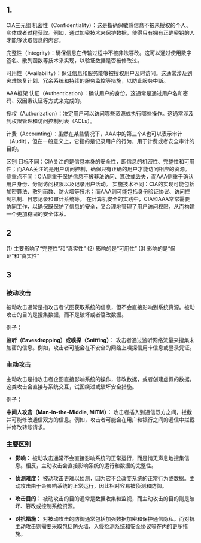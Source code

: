 ## 1.
CIA三元组
机密性（Confidentiality）：这是指确保敏感信息不被未授权的个人、实体或者过程获取。例如，通过加密技术来保护数据，使得只有拥有正确密钥的人才能够读取信息的内容。

完整性（Integrity）：确保信息在传输过程中不被非法篡改。这可以通过使用数字签名、散列函数等技术来实现，以验证数据是否被修改过。

可用性（Availability）：保证信息和服务能够被授权用户及时访问。这通常涉及到灾难恢复计划、冗余系统和持续的服务监控等措施，以防止服务中断。

AAA框架
认证（Authentication）：确认用户的身份。这通常是通过用户名和密码、双因素认证等方式来完成的。

授权（Authorization）：决定用户可以访问哪些资源或执行哪些操作。这通常涉及到权限管理和访问控制列表（ACLs）。

计费（Accounting）：虽然在某些情况下，AAA中的第三个A也可以表示审计（Audit），但在一般意义上，它指的是记录用户的行为，用于计费或者安全审计的目的。

区别
目标不同：CIA关注的是信息本身的安全性，即信息的机密性、完整性和可用性；而AAA关注的是用户访问控制，确保只有正确的用户才能访问相应的资源。
侧重点不同：CIA侧重于保护信息不被非法访问、篡改或丢失，而AAA侧重于确认用户身份、分配访问权限以及记录用户活动。
实施技术不同：CIA的实现可能包括加密算法、散列函数、防火墙等技术；而AAA则可能包括身份验证协议、访问控制机制、日志记录和审计系统等。
在计算机安全的实践中，CIA和AAA常常需要协同工作，以确保既保护了信息的安全，又合理地管理了用户访问权限，从而构建一个更加稳固的安全体系。

## 2
(1) 主要影响了“完整性”和“真实性”
(2) 影响的是“可用性”
(3) 影响的是“保证”和“真实性”

## 3

### 被动攻击

被动攻击通常是指攻击者试图获取系统的信息，但不会直接影响到系统资源。被动攻击的目的是搜集数据，而不是破坏或者篡改数据。

例子：

  **监听（Eavesdropping）或嗅探（Sniffing）：** 攻击者通过监听网络流量来搜集未加密的信息。例如，攻击者可能会在不安全的网络上嗅探信用卡信息或登录凭证。

### 主动攻击

主动攻击是指攻击者企图直接影响系统的操作，修改数据，或者创建虚假的数据。这类攻击会直接与系统交互，试图绕过或破坏安全措施。

例子：

**中间人攻击（Man-in-the-Middle, MITM）：** 攻击者插入到通信双方之间，拦截并可能修改通信双方的信息。例如，攻击者可能会在用户和银行之间的通信中拦截并修改转账请求。

### 主要区别

- **影响：** 被动攻击通常不会直接影响系统的正常运行，而是悄无声息地搜集信息。相反，主动攻击会直接影响系统的运行和数据的完整性。

- **侦测难度：** 被动攻击更难以侦测，因为它不会改变系统的正常行为或数据。主动攻击由于会影响系统的正常运行，因此相对容易被侦测和防御。

- **攻击目的：** 被动攻击的目的通常是数据收集和监视，而主动攻击的目的则是破坏、篡改或控制系统资源。

- **对抗措施：** 对被动攻击的防御通常包括加强数据加密和保护通信隐私。而对抗主动攻击则需要采取包括防火墙、入侵检测系统和安全协议等在内的更多措施。